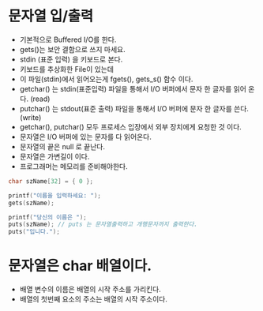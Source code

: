 # 문자열 입/출력

- 기본적으로 Buffered I/O를 한다.
- gets()는 보안 결함으로 쓰지 마세요.
- stdin (표준 입력) 을 키보드로 본다.
- 키보드를 추상화한 File이 있는데
- 이 파일(stdin)에서 읽어오는게 fgets(), gets_s() 함수 이다.
- getchar() 는 stdin(표준입력) 파일을 통해서 I/O 버퍼에서 문자 한 글자를 읽어 온다. (read)
- putchar() 는 stdout(표준 출력) 파일을 통해서 I/O 버퍼에 문자 한 글자를 쓴다. (write)
- getchar(), putchar() 모두 프로세스 입장에서 외부 장치에게 요청한 것 이다.
- 문자열은 I/O 버퍼에 있는 문자를 다 읽어온다.
- 문자열의 끝은 null 로 끝난다.
- 문자열은 가변길이 이다.
- 프로그래머는 메모리를 준비해야한다.



```cpp
char szName[32] = { 0 };

printf("이름을 입력하세요: ");
gets(szName);

printf("당신의 이름은 ");
puts(szName); // puts 는 문자열출력하고 개행문자까지 출력한다.
puts("입니다.");
```



# 문자열은 char 배열이다.

- 배열 변수의 이름은 배열의 시작 주소를 가리킨다.
- 배열의 첫번째 요소의 주소는 배열의 시작 주소이다.

